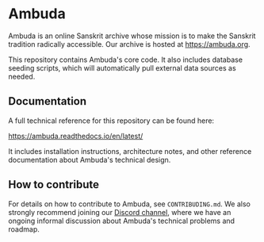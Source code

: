 Ambuda
======

Ambuda is an online Sanskrit archive whose mission is to make the Sanskrit
tradition radically accessible. Our archive is hosted at https://ambuda.org.

This repository contains Ambuda's core code. It also includes database seeding
scripts, which will automatically pull external data sources as needed.


Documentation
-------------

A full technical reference for this repository can be found here:

https://ambuda.readthedocs.io/en/latest/

It includes installation instructions, architecture notes, and other reference
documentation about Ambuda's technical design.


How to contribute
-----------------

For details on how to contribute to Ambuda, see `CONTRIBUDING.md`. We also
strongly recommend joining our [Discord channel][discord], where we have an
ongoing informal discussion about Ambuda's technical problems and roadmap.

[discord]: https://discord.gg/7rGdTyWY7Z
